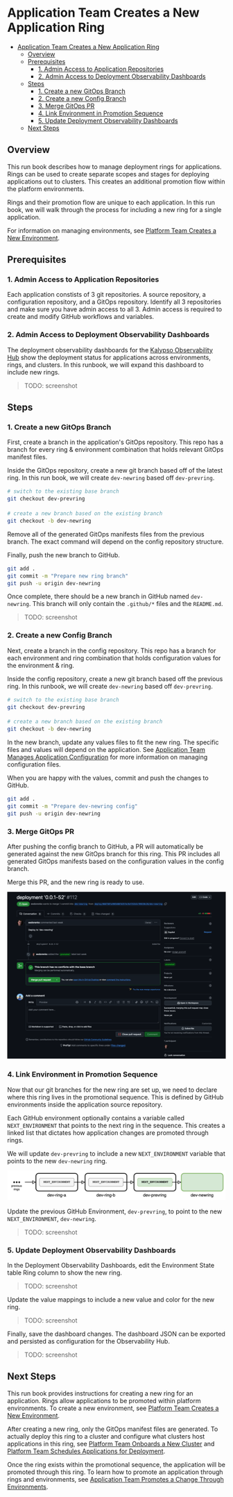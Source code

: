 # Application Team Creates a New Application Ring

- [Application Team Creates a New Application Ring](#application-team-creates-a-new-application-ring)
  - [Overview](#overview)
  - [Prerequisites](#prerequisites)
    - [1. Admin Access to Application Repositories](#1-admin-access-to-application-repositories)
    - [2. Admin Access to Deployment Observability Dashboards](#2-admin-access-to-deployment-observability-dashboards)
  - [Steps](#steps)
    - [1. Create a new GitOps Branch](#1-create-a-new-gitops-branch)
    - [2. Create a new Config Branch](#2-create-a-new-config-branch)
    - [3. Merge GitOps PR](#3-merge-gitops-pr)
    - [4. Link Environment in Promotion Sequence](#4-link-environment-in-promotion-sequence)
    - [5. Update Deployment Observability Dashboards](#5-update-deployment-observability-dashboards)
  - [Next Steps](#next-steps)

## Overview

This run book describes how to manage deployment rings for applications. Rings can be used to create separate scopes and stages for deploying applications out to clusters. This creates an additional promotion flow within the platform environments.

Rings and their promotion flow are unique to each application. In this run book, we will walk through the process for including a new ring for a single application.

For information on managing environments, see [Platform Team Creates a New Environment](./platform-team-creates-a-new-environment.md).

## Prerequisites

### 1. Admin Access to Application Repositories

Each application constists of 3 git repositories. A source repository, a configuration repository, and a GitOps repository. Identify all 3 repositories and make sure you have admin access to all 3. Admin access is required to create and modify GitHub workflows and variables.

### 2. Admin Access to Deployment Observability Dashboards

The deployment observability dashboards for the [Kalypso Observability Hub](https://github.com/microsoft/kalypso-observability-hub) show the deployment status for applications across environments, rings, and clusters. In this runbook, we will expand this dashboard to include new rings.

> TODO: screenshot

## Steps

### 1. Create a new GitOps Branch

First, create a branch in the application's GitOps repository. This repo has a branch for every ring & environment combination that holds relevant GitOps manifest files.

Inside the GitOps repository, create a new git branch based off of the latest ring. In this run book, we will create `dev-newring` based off `dev-prevring`.

```sh
# switch to the existing base branch
git checkout dev-prevring

# create a new branch based on the existing branch
git checkout -b dev-newring
```

Remove all of the generated GitOps manifests files from the previous branch. The exact command will depend on the config repository structure.

Finally, push the new branch to GitHub.

```sh
git add .
git commit -m "Prepare new ring branch"
git push -u origin dev-newring
```

Once complete, there should be a new branch in GitHub named `dev-newring`. This branch will only contain the `.github/*` files and the `README.md`.

> TODO: screenshot

### 2. Create a new Config Branch

Next, create a branch in the config repository. This repo has a branch for each environment and ring combination that holds configuration values for the environment & ring.

Inside the config repository, create a new git branch based off the previous ring. In this runbook, we will create `dev-newring` based off `dev-prevring`.

```sh
# switch to the existing base branch
git checkout dev-prevring

# create a new branch based on the existing branch
git checkout -b dev-newring
```

In the new branch, update any values files to fit the new ring. The specific files and values will depend on the application. See [Application Team Manages Application Configuration](./application-team-manages-application-configuration.md) for more information on managing configuration files.

When you are happy with the values, commit and push the changes to GitHub.

```sh
git add .
git commit -m "Prepare dev-newring config"
git push -u origin dev-newring
```

### 3. Merge GitOps PR

After pushing the config branch to GitHub, a PR will automatically be generated against the new GitOps branch for this ring. This PR includes all generated GitOps manifests based on the configuration values in the config branch.

Merge this PR, and the new ring is ready to use.

![alt text](./images/gitops-pr.png)

### 4. Link Environment in Promotion Sequence

Now that our git branches for the new ring are set up, we need to declare where this ring lives in the promotional sequence. This is defined by GitHub environments inside the application source repository.

Each GitHub environment optionally contains a variable called `NEXT_ENVIRONMENT` that points to the next ring in the sequence. This creates a linked list that dictates how application changes are promoted through rings.

We will update `dev-prevring` to include a new `NEXT_ENVIRONMENT` variable that points to the new `dev-newring` ring.

![diagram of environment ring sequence](./images/next_ring.drawio.png)

Update the previous GitHub Environment, `dev-prevring`, to point to the new `NEXT_ENVIRONMENT`, `dev-newring`.

> TODO: screenshot

### 5. Update Deployment Observability Dashboards

In the Deployment Observability Dashboards, edit the Environment State table Ring column to show the new ring.

> TODO: screenshot

Update the value mappings to include a new value and color for the new ring.

> TODO: screenshot

Finally, save the dashboard changes. The dashboard JSON can be exported and persisted as configuration for the Observability Hub.

> TODO: screenshot

## Next Steps

This run book provides instructions for creating a new ring for an application. Rings allow applications to be promoted within platform environments. To create a new environment, see [Platform Team Creates a New Environment](./platform-team-creates-a-new-environment.md).

After creating a new ring, only the GitOps manifest files are generated. To actually deploy this ring to a cluster and configure what clusters host applications in this ring, see [Platform Team Onboards a New Cluster](./platform-team-onboards-a-new-cluster.md) and [Platform Team Schedules Applications for Deployment](./platform-team-schedules-applications-for-deployment.md).

Once the ring exists within the promotional sequence, the application will be promoted through this ring. To learn how to promote an application through rings and environments, see [Application Team Promotes a Change Through Environments](./application-team-promotes-a-change-through-environments.md).

